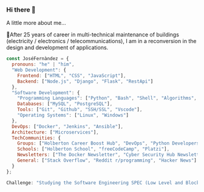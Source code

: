 ### Hi there 👋

A little more about me...

🚀After 25 years of career in multi-technical maintenance of buildings (electricity / electronics / telecommunications), I am in a reconversion in the design and development of applications.

```javascript
const JoséFernàndez = {
  pronouns: "he" | "him",
  "Web Development": {
    Frontend: ["HTML", "CSS", "JavaScript"],
    Backend: ["Node.js", "Django", "Flask", "RestApi"]
  },
  "Software Development": {
    "Programming Languages": ["Python", "Bash", "Shell", "Algorithms", "C", "ASM"],
    Databases: ["MySQL", "PostgreSQL"],
    Tools: ["Git", "Github", "SSH/SSL", "Vscode"],
    "Operating Systems": ["Linux", "Windows"]
  },
  DevOps: ["Docker", "Jenkins", "Ansible"],
  Architecture: ["Microservices"],
  TechCommunities: {
    Groups: ["Holberton Career Boost Hub", "DevOps", "Python Developers", "IoT-Internet of Things"],
    Schools: ["Holberton School", "freeCodeCamp", "Platzi"],
    Newsletters: ["The Docker Newsletter", "Cyber Security Hub Newsletter"],
    General: ["Stack Overflow", "Reddit r/programming", "Hacker News"]
  }
};

Challenge: "Studying the Software Engineering SPEC (Low Level and Blockchain) @ Holberton School France"
```
